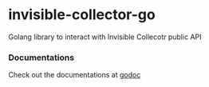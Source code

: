# invisible-collector-go
Golang library to interact with Invisible Collecotr public API

### Documentations

Check out the documentations at [godoc](https://godoc.org/github.com/invisiblecloud/invisible-collector-go/ic)